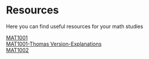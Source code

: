 # Resources
Here you can find useful resources for your math studies

[MAT1001](https://shimo.im/sheets/PPJR66XCtvgR9rWv/sjMXa/ )  
[MAT1001-Thomas Version-Explanations](https://github.com/Qiusuo-Math/Resources/blob/main/MAT1001-ThomasVersion.md)  
[MAT1002](https://www.zhihu.com/question/619793996/answer/3222809776)
